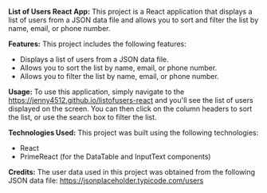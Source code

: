 **List of Users React App:**
This project is a React application that displays a list of users from a JSON data file and allows you to sort and filter the list by name, email, or phone number.

**Features:**
This project includes the following features:
- Displays a list of users from a JSON data file.
- Allows you to sort the list by name, email, or phone number.
- Allows you to filter the list by name, email, or phone number.

**Usage:**
To use this application, simply navigate to the https://jenny4512.github.io/listofusers-react and you'll see the list of users displayed on the screen. You can then click on the column headers to sort the list, or use the search box to filter the list.

**Technologies Used:**
This project was built using the following technologies:
- React
- PrimeReact (for the DataTable and InputText components)

**Credits:**
The user data used in this project was obtained from the following JSON data file: https://jsonplaceholder.typicode.com/users
